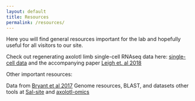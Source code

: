 ```yaml
---
layout: default
title: Resources
permalink: /resources/
---
```

Here you will find general resources important for the lab and hopefully useful for all visitors to our site. 


Check out regenerating axolotl limb single-cell RNAseq data here:
[single-cell data](https://singlecell.broadinstitute.org/single_cell/study/SCP422/transcriptomic-landscape-of-the-blastema-niche-in-regenerating-adult-axolotl-limbs-at-single-cell-resolution-intact-limb)
and the accompanying paper [Leigh et. al 2018](https://www.nature.com/articles/s41467-018-07604-0)

Other important resources: 

Data from [Bryant et al 2017](https://portals.broadinstitute.org/axolotlomics/)
Genome resources, BLAST, and datasets other tools at [Sal-site](https://ambystoma.uky.edu/) and [axolotl-omics](https://www.axolotl-omics.org/) 
